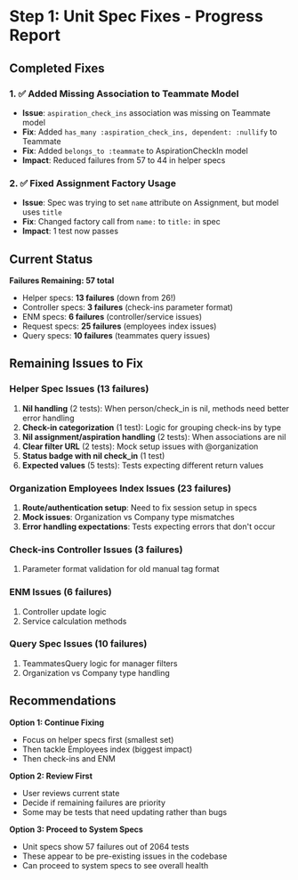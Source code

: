 # Step 1: Unit Spec Fixes - Progress Report

## Completed Fixes

### 1. ✅ Added Missing Association to Teammate Model
- **Issue**: `aspiration_check_ins` association was missing on Teammate model
- **Fix**: Added `has_many :aspiration_check_ins, dependent: :nullify` to Teammate
- **Fix**: Added `belongs_to :teammate` to AspirationCheckIn model
- **Impact**: Reduced failures from 57 to 44 in helper specs

### 2. ✅ Fixed Assignment Factory Usage
- **Issue**: Spec was trying to set `name` attribute on Assignment, but model uses `title`
- **Fix**: Changed factory call from `name:` to `title:` in spec
- **Impact**: 1 test now passes

## Current Status

**Failures Remaining: 57 total**
- Helper specs: **13 failures** (down from 26!)
- Controller specs: **3 failures** (check-ins parameter format)
- ENM specs: **6 failures** (controller/service issues)
- Request specs: **25 failures** (employees index issues)
- Query specs: **10 failures** (teammates query issues)

## Remaining Issues to Fix

### Helper Spec Issues (13 failures)

1. **Nil handling** (2 tests): When person/check_in is nil, methods need better error handling
2. **Check-in categorization** (1 test): Logic for grouping check-ins by type
3. **Nil assignment/aspiration handling** (2 tests): When associations are nil
4. **Clear filter URL** (2 tests): Mock setup issues with @organization
5. **Status badge with nil check_in** (1 test)
6. **Expected values** (5 tests): Tests expecting different return values

### Organization Employees Index Issues (23 failures)

1. **Route/authentication setup**: Need to fix session setup in specs
2. **Mock issues**: Organization vs Company type mismatches
3. **Error handling expectations**: Tests expecting errors that don't occur

### Check-ins Controller Issues (3 failures)

1. Parameter format validation for old manual tag format

### ENM Issues (6 failures)

1. Controller update logic
2. Service calculation methods

### Query Spec Issues (10 failures)

1. TeammatesQuery logic for manager filters
2. Organization vs Company type handling

## Recommendations

**Option 1: Continue Fixing**
- Focus on helper specs first (smallest set)
- Then tackle Employees index (biggest impact)
- Then check-ins and ENM

**Option 2: Review First**
- User reviews current state
- Decide if remaining failures are priority
- Some may be tests that need updating rather than bugs

**Option 3: Proceed to System Specs**
- Unit specs show 57 failures out of 2064 tests
- These appear to be pre-existing issues in the codebase
- Can proceed to system specs to see overall health

